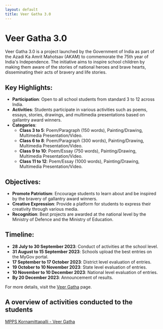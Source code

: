 ```yaml
---
layout: default
title: Veer Gatha 3.0
---
```


# Veer Gatha 3.0

Veer Gatha 3.0 is a project launched by the Government of India as part of the Azadi Ka Amrit Mahotsav (AKAM) to commemorate the 75th year of India's Independence. The initiative aims to inspire school children by making them aware of the stories of national heroes and brave hearts, disseminating their acts of bravery and life stories.

## Key Highlights:

- **Participation**: Open to all school students from standard 3 to 12 across India.
- **Activities**: Students participate in various activities such as poems, essays, stories, drawings, and multimedia presentations based on gallantry award winners.
- **Categories**:
  - **Class 3 to 5**: Poem/Paragraph (150 words), Painting/Drawing, Multimedia Presentation/Video.
  - **Class 6 to 8**: Poem/Paragraph (300 words), Painting/Drawing, Multimedia Presentation/Video.
  - **Class 9 to 10**: Poem/Essay (750 words), Painting/Drawing, Multimedia Presentation/Video.
  - **Class 11 to 12**: Poem/Essay (1000 words), Painting/Drawing, Multimedia Presentation/Video.

## Objectives:

- **Promote Patriotism**: Encourage students to learn about and be inspired by the bravery of gallantry award winners.
- **Creative Expression**: Provide a platform for students to express their creativity through various media.
- **Recognition**: Best projects are awarded at the national level by the Ministry of Defence and the Ministry of Education.

## Timeline:

- **28 July to 30 September 2023**: Conduct of activities at the school level.
- **31 August to 15 September 2023**: Schools upload the best entries on the MyGov portal.
- **17 September to 17 October 2023**: District level evaluation of entries.
- **19 October to 10 November 2023**: State level evaluation of entries.
- **10 November to 10 December 2023**: National level evaluation of entries.
- **By 20 December 2023**: Announcement of results.

For more details, visit the [Veer Gatha](https://www.mygov.in/campaigns/veer-gatha/) page.

## A overview of activities conducted to the students

[MPPS Kornamittapalli - Veer Gatha](https://youtu.be/8xLzT2gZrmQ)